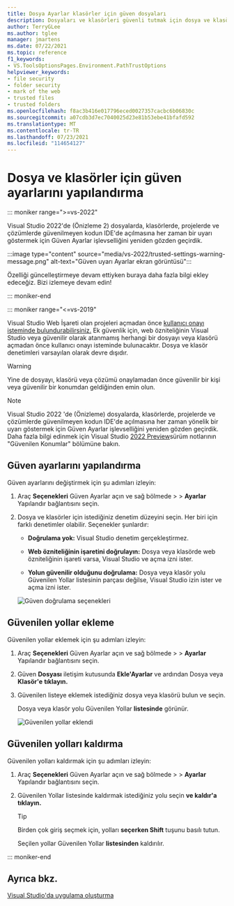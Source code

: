 ```yaml
---
title: Dosya Ayarlar klasörler için güven dosyaları
description: Dosyaları ve klasörleri güvenli tutmak için dosya ve klasörlerin güven ayarlarını Visual Studio öğrenin.
author: TerryGLee
ms.author: tglee
manager: jmartens
ms.date: 07/22/2021
ms.topic: reference
f1_keywords:
- VS.ToolsOptionsPages.Environment.PathTrustOptions
helpviewer_keywords:
- file security
- folder security
- mark of the web
- trusted files
- trusted folders
ms.openlocfilehash: f8ac3b416e017796eced0027357cacbc6b06830c
ms.sourcegitcommit: a07cdb3d7ec7040025d23e81b53ebe41bfafd592
ms.translationtype: MT
ms.contentlocale: tr-TR
ms.lasthandoff: 07/23/2021
ms.locfileid: "114654127"
---
```

# <a name="configure-trust-settings-for-files-and-folders"></a>Dosya ve klasörler için güven ayarlarını yapılandırma

::: moniker range=">=vs-2022"

Visual Studio 2022'de (Önizleme 2) dosyalarda, klasörlerde, projelerde ve çözümlerde güvenilmeyen kodun IDE'de açılmasına her zaman bir uyarı göstermek için Güven Ayarlar işlevselliğini yeniden gözden geçirdik.

:::image type="content" source="media/vs-2022/trusted-settings-warning-message.png" alt-text="Güven uyarı Ayarlar ekran görüntüsü":::

Özelliği güncelleştirmeye devam ettiyken buraya daha fazla bilgi ekley edeceğiz. Bizi izlemeye devam edin!

::: moniker-end

::: moniker range="<=vs-2019"

Visual Studio Web İşareti olan projeleri açmadan önce [kullanıcı onayı isteminde bulundurabilirsiniz.](/previous-versions/windows/internet-explorer/ie-developer/compatibility/ms537628(v=vs.85)) Ek güvenlik için, web özniteliğinin Visual Studio veya güvenilir olarak atanmamış herhangi bir dosyayı veya klasörü açmadan önce kullanıcı onayı isteminde bulunacaktır. Dosya ve klasör denetimleri varsayılan olarak devre dışıdır.

> [!WARNING]
> Yine de dosyayı, klasörü veya çözümü onaylamadan önce güvenilir bir kişi veya güvenilir bir konumdan geldiğinden emin olun.

> [!NOTE]
> Visual Studio 2022 'de (Önizleme) dosyalarda, klasörlerde, projelerde ve çözümlerde güvenilmeyen kodun IDE'de açılmasına her zaman yönelik bir uyarı göstermek için Güven Ayarlar işlevselliğini yeniden gözden geçirdik. Daha fazla bilgi edinmek için Visual Studio [2022 Preview](/visualstudio/releases/2022/release-notes-preview#trustedlocations-170P2)sürüm notlarının "Güvenilen Konumlar" bölümüne bakın.

## <a name="configure-trust-settings"></a>Güven ayarlarını yapılandırma

Güven ayarlarını değiştirmek için şu adımları izleyin:

1. Araç **Seçenekleri** Güven Ayarlar açın ve sağ bölmede >  >  **Ayarlar** Yapılandır bağlantısını seçin.

2. Dosya ve klasörler için istediğiniz denetim düzeyini seçin. Her biri için farklı denetimler olabilir. Seçenekler şunlardır:

   * **Doğrulama yok:** Visual Studio denetim gerçekleştirmez.

   * **Web özniteliğinin işaretini doğrulayın:** Dosya veya klasörde web özniteliğinin işareti varsa, Visual Studio ve açma izni ister.

   * **Yolun güvenilir olduğunu doğrulama:** Dosya veya klasör yolu  Güvenilen Yollar listesinin parçası değilse, Visual Studio izin ister ve açma izni ister.

   ![Güven doğrulama seçenekleri](media/trust-settings.png)

## <a name="add-trusted-paths"></a>Güvenilen yollar ekleme

Güvenilen yollar eklemek için şu adımları izleyin:

1. Araç **Seçenekleri** Güven Ayarlar açın ve sağ bölmede >  >  **Ayarlar** Yapılandır bağlantısını seçin.

2. Güven **Dosyası** iletişim kutusunda **Ekle'Ayarlar** ve ardından Dosya veya **Klasör'e** **tıklayın.**

3. Güvenilen listeye eklemek istediğiniz dosya veya klasörü bulun ve seçin.

   Dosya veya klasör yolu Güvenilen Yollar **listesinde** görünür.

   ![Güvenilen yollar eklendi](media/trusted-paths.png)

## <a name="remove-trusted-paths"></a>Güvenilen yolları kaldırma

Güvenilen yolları kaldırmak için şu adımları izleyin:

1. Araç **Seçenekleri** Güven Ayarlar açın ve sağ bölmede >  >  **Ayarlar** Yapılandır bağlantısını seçin.

2. Güvenilen Yollar listesinde kaldırmak istediğiniz yolu seçin **ve kaldır'a** **tıklayın.**

   > [!TIP]
   > Birden çok giriş seçmek için, yolları **seçerken Shift** tuşunu basılı tutun.

   Seçilen yollar Güvenilen Yollar **listesinden** kaldırılır.

::: moniker-end

## <a name="see-also"></a>Ayrıca bkz.

[Visual Studio'da uygulama oluşturma](../walkthrough-building-an-application.md)
